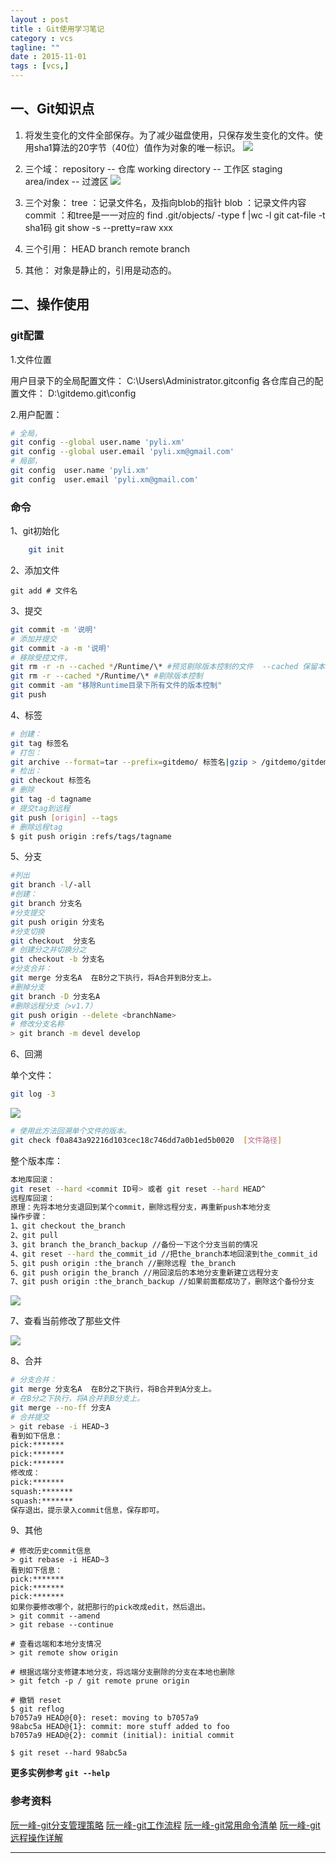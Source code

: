 ```yaml
---
layout : post
title : Git使用学习笔记
category : vcs
tagline: ""
date : 2015-11-01
tags : [vcs,]
---
```



## 一、Git知识点

1. 将发生变化的文件全部保存。为了减少磁盘使用，只保存发生变化的文件。使用sha1算法的20字节（40位）值作为对象的唯一标识。
![][1]

2. 三个域：
repository -- 仓库
working directory -- 工作区
staging area/index -- 过渡区
![][2]

3. 三个对象：
tree ：记录文件名，及指向blob的指针 
blob ：记录文件内容
commit ：和tree是一一对应的
find .git/objects/ -type f |wc -l
git cat-file -t sha1码
git show -s --pretty=raw xxx

4. 三个引用：
HEAD
branch
remote branch

5. 其他：
对象是静止的，引用是动态的。


## 二、操作使用

### git配置

1.文件位置

用户目录下的全局配置文件：
C:\Users\Administrator\.gitconfig
各仓库自己的配置文件：
D:\gitdemo\.git\config

2.用户配置：

```bash
# 全局，
git config --global user.name 'pyli.xm'
git config --global user.email 'pyli.xm@gmail.com'
# 局部，
git config  user.name 'pyli.xm'
git config  user.email 'pyli.xm@gmail.com'
```
### 命令

1、git初始化

```bash
    git init 
```
    
2、添加文件

    git add # 文件名

3、提交

```bash
git commit -m '说明'
# 添加并提交 
git commit -a -m '说明'
# 移除受控文件，
git rm -r -n --cached */Runtime/\* #预览剔除版本控制的文件  --cached 保留本地
git rm -r --cached */Runtime/\* #剔除版本控制 
git commit -am "移除Runtime目录下所有文件的版本控制"
git push
```

4、标签

```bash
# 创建：
git tag 标签名
# 打包：
git archive --format=tar --prefix=gitdemo/ 标签名|gzip > /gitdemo/gitdemo.tar.gz
# 检出：
git checkout 标签名
# 删除 
git tag -d tagname
# 提交tag到远程
git push [origin] --tags
# 删除远程tag
$ git push origin :refs/tags/tagname
```

5、分支 

```bash
#列出
git branch -l/-all
#创建：
git branch 分支名
#分支提交
git push origin 分支名
#分支切换 
git checkout  分支名
# 创建分之并切换分之
git checkout -b 分支名
#分支合并：
git merge 分支名A  在B分之下执行，将A合并到B分支上。
#删掉分支  
git branch -D 分支名A
#删除远程分支（>v1.7）
git push origin --delete <branchName>
# 修改分支名称
> git branch -m devel develop
```

6、回溯

单个文件：

```bash
git log -3
```

![][3]

```bash
# 使用此方法回溯单个文件的版本。
git check f0a843a92216d103cec18c746dd7a0b1ed5b0020  [文件路径] 
```

整个版本库：

```bash
本地库回滚：
git reset --hard <commit ID号> 或者 git reset --hard HEAD^
远程库回滚：
原理：先将本地分支退回到某个commit，删除远程分支，再重新push本地分支
操作步骤：
1、git checkout the_branch
2、git pull
3、git branch the_branch_backup //备份一下这个分支当前的情况
4、git reset --hard the_commit_id //把the_branch本地回滚到the_commit_id
5、git push origin :the_branch //删除远程 the_branch
6、git push origin the_branch //用回滚后的本地分支重新建立远程分支
7、git push origin :the_branch_backup //如果前面都成功了，删除这个备份分支
```


![][5]


7、查看当前修改了那些文件

![][4]

8、合并
```bash
# 分支合并：
git merge 分支名A  在B分之下执行，将B合并到A分支上。
# 在B分之下执行，将A合并到B分支上。
git merge --no-ff 分支A 
# 合并提交 
> git rebase -i HEAD~3
看到如下信息：
pick:*******
pick:*******
pick:*******
修改成：
pick:*******
squash:*******
squash:*******
保存退出，提示录入commit信息，保存即可。
```

9、其他
```
# 修改历史commit信息
> git rebase -i HEAD~3
看到如下信息：
pick:*******
pick:*******
pick:*******
如果你要修改哪个，就把那行的pick改成edit，然后退出。
> git commit --amend
> git rebase --continue

# 查看远端和本地分支情况
> git remote show origin

# 根据远端分支修建本地分支，将远端分支删除的分支在本地也删除
> git fetch -p / git remote prune origin 

# 撤销 reset 
$ git reflog
b7057a9 HEAD@{0}: reset: moving to b7057a9
98abc5a HEAD@{1}: commit: more stuff added to foo
b7057a9 HEAD@{2}: commit (initial): initial commit

$ git reset --hard 98abc5a

```


**更多实例参考 ``git --help``** 

### 参考资料

[阮一峰-git分支管理策略](http://www.ruanyifeng.com/blog/2012/07/git.html)
[阮一峰-git工作流程](http://www.ruanyifeng.com/blog/2015/12/git-workflow.html)
[阮一峰-git常用命令清单](http://www.ruanyifeng.com/blog/2015/12/git-cheat-sheet.html)
[阮一峰-git远程操作详解](http://www.ruanyifeng.com/blog/2014/06/git_remote.html)


---

[1]:/images/git-1.png
[2]:/images/git-2.png
[3]:/images/git-3.png
[4]:/images/git-4.png
[5]:/images/git-5.png